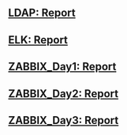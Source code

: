 ## [LDAP: Report](LDAP/README.md)
## [ELK: Report](ELK/README.md)
## [ZABBIX_Day1: Report](Zabbix/Day1/README.md)
## [ZABBIX_Day2: Report](Zabbix/Day2/README.md)
## [ZABBIX_Day3: Report](Zabbix/Day3/README.md)
